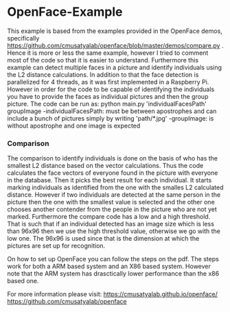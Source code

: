 # OpenFace-Example

This example is based from the examples provided in the OpenFace demos, specifically https://github.com/cmusatyalab/openface/blob/master/demos/compare.py . Hence it is more or less the same example, however I tried to comment most of the code so that it is easier to understand. Furthermore this example can detect multiple faces in a picture and identify individuals using the L2 distance calculations. In addition to that the face detection is parallelized for 4 threads, as it was first implemented in a Raspberry Pi. However in order for the code to be capable of identifying the individuals you have to provide the faces as individual pictures and then the group picture. The code can be run as:
  python main.py 'individualFacesPath' groupImage
-individualFacesPath: must be between apostrophes and can include a bunch of pictures simply by writing 'path/*.jpg'
-groupImage: is without apostrophe and one image is expected

### Comparison
The comparison to identify individuals is done on the basis of who has the smallest L2 distance based on the vector calculations. Thus the code calculates the face vectors of everyone found in the picture with everyone in the database. Then it picks the best result for each individual. It starts marking individuals as identified from the one with the smalles L2 calculated distance. However if two individuals are detected at the same person in the picture then the one with the smallest value is selected and the other one chooses another contender from the people in the picture who are not yet marked. Furthermore the compare code has a low and a high threshold. That is such that if an individual detected has an image size which is less than 96x96 then we use the high threshold value, otherwise we go with the low one. The 96x96 is used since that is the dimension at which the pictures are set up for recognition.

On how to set up OpenFace you can follow the steps on the pdf. The steps work for both a ARM based system and an X86 based system. However note that the ARM system has drasctically lower performance than the x86 based one.


For more information please visit:
https://cmusatyalab.github.io/openface/
https://github.com/cmusatyalab/openface
